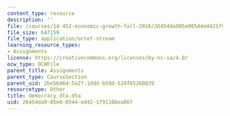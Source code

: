 ```yaml
---
content_type: resource
description: ''
file: /courses/14-452-economic-growth-fall-2016/26454da905e00544ed421f91386ea86f_democracy_dta.dta
file_size: 647159
file_type: application/octet-stream
learning_resource_types:
- Assignments
license: https://creativecommons.org/licenses/by-nc-sa/4.0/
ocw_type: OCWFile
parent_title: Assignments
parent_type: CourseSection
parent_uid: 2be5646d-5a27-1ddd-b59d-524f65260839
resourcetype: Other
title: democracy_dta.dta
uid: 26454da9-05e0-0544-ed42-1f91386ea86f
---
```

